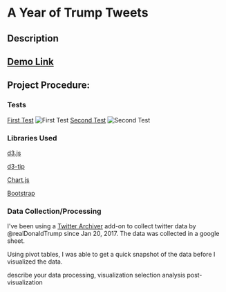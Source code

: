 # A Year of Trump Tweets
## Description
## [Demo Link](https://sandywij.github.io/trump-tweets/)
## Project Procedure: 

### Tests
[First Test](http://bl.ocks.org/sandywij/4c35caf41e54a1a888de2dca6a109b28)
![First Test](https://i.imgur.com/4JOJP4D.png)
[Second Test](http://bl.ocks.org/sandywij/a7fcdcd1c25bb0cdaa7987acd1b5708f)
![Second Test](https://imgur.com/t0IGsxj.png)



### Libraries Used
[d3.js](https://d3js.org/)

[d3-tip](http://labratrevenge.com/d3-tip/)

[Chart.js](http://www.chartjs.org/)

[Bootstrap](https://getbootstrap.com/)

### Data Collection/Processing
I've been using a [Twitter Archiver](https://ctrlq.org/) add-on to collect twitter data by @realDonaldTrump since Jan 20, 2017. The data was collected in a google sheet.

Using pivot tables, I was able to get a quick snapshot of the data before I visualized the data.

describe your data processing, 
visualization selection
analysis post-visualization
